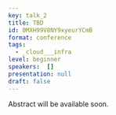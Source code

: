 ```yaml
---
key: talk_2
title: TBD
id: 0MXH99V8NY9xyeurYCmB
format: conference
tags:
  - _cloud___infra
level: beginner
speakers:  []
presentation: null
draft: false
---
```

Abstract will be available soon.
